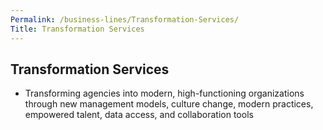 ```yaml
---
Permalink: /business-lines/Transformation-Services/
Title: Transformation Services
---
```


## Transformation Services 

- Transforming agencies into modern, high-functioning  organizations through new management models, culture change, modern practices, empowered talent, data access, and collaboration tools 
